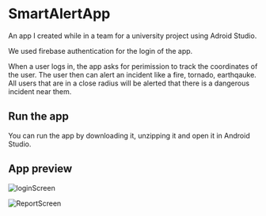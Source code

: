 # SmartAlertApp
An app I created while in a team for a  university project using Adroid Studio.

We used firebase authentication for the login of the app.

When a user logs in, the app asks for perimission to track the coordinates of the user.
The user then can alert an incident like a fire, tornado, earthqauke. All users that are in 
a close radius will be alerted that there is a dangerous incident near them.

## Run the app
You can run the app by downloading it, unzipping it and open it in Android Studio.


## App preview

![loginScreen](https://github.com/giorgos-nikits/SmartAlertApp/assets/60752127/9e230112-b39b-4ac8-9c83-939d9b08cabe)


![ReportScreen](https://github.com/giorgos-nikits/SmartAlertApp/assets/60752127/dc7e9213-5e5f-48b5-8d57-cc0037555474)
